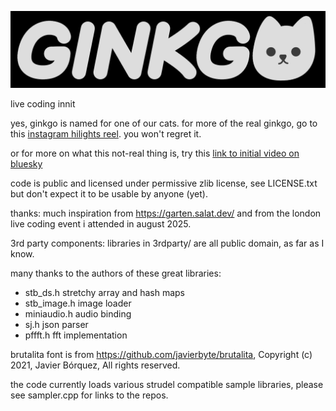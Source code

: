 ![Ginkgo Logo](assets/ginkgologo.png)

live coding innit

yes, ginkgo is named for one of our cats. for more of the real ginkgo, go to this [instagram hilights reel](https://www.instagram.com/stories/highlights/17848626912471515/). you won't regret it.

or for more on what this not-real thing is, try this [link to initial video on bluesky](https://bsky.app/profile/mmalex.bsky.social/post/3lzopol4hbc2c)

code is public and licensed under permissive zlib license, see LICENSE.txt
but don't expect it to be usable by anyone (yet).

thanks:
much inspiration from https://garten.salat.dev/ and from the london live coding event i attended in august 2025.

3rd party components: libraries in 3rdparty/ are all public domain, as far as I know.

many thanks to the authors of these great libraries:

* stb_ds.h stretchy array and hash maps
* stb_image.h image loader
* miniaudio.h audio binding 
* sj.h json parser
* pffft.h fft implementation

brutalita font is from https://github.com/javierbyte/brutalita, Copyright (c) 2021, Javier Bórquez, All rights reserved.

the code currently loads various strudel compatible sample libraries, please see sampler.cpp for links to the repos.


